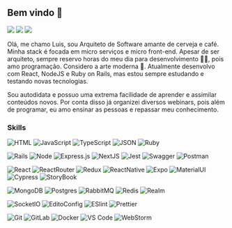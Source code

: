 ## Bem vindo 👋

[![](https://img.shields.io/badge/@tofoli-100000?style=flat&logo=github&logoColor=white)](https://github.com/tofoli)
[![](https://img.shields.io/badge/@tofoli-330F63?style=flat&logo=gitlab&logoColor=white)](https://gitlab.com/tofoli)
[![](https://img.shields.io/badge/@devtofoli-0077B5?style=flat&logo=linkedin&logoColor=white)](https://www.linkedin.com/in/devtofoli)

Olá, me chamo Luis, sou Arquiteto de Software amante de cerveja e café. Minha stack é focada em micro serviços e micro front-end. Apesar de ser arquiteto, sempre reservo horas do meu dia para desenvolvimento 👨‍💻, pois amo programação. Considero a arte moderna 🙈. Atualmente desenvolvo com React, NodeJS e Ruby on Rails, mas estou sempre estudando e testando novas tecnologias.

Sou autodidata e possuo uma extrema facilidade de aprender e assimilar conteúdos novos. Por conta disso já organizei diversos webinars, pois além de programar, eu amo ensinar as pessoas e repassar meu conhecimento.

### Skills

![HTML](https://img.shields.io/badge/HTML5-E34F26?style=flat-square&logo=html5&logoColor=white)
![JavaScript](https://img.shields.io/badge/JavaScript-323330?style=flat-square&logo=javascript&logoColor=F7DF1E)
![TypeScript](https://img.shields.io/badge/TypeScript-007ACC?style=flat-square&logo=typescript&logoColor=white)
![JSON](https://img.shields.io/badge/JSON-5E5C5C?style=flat-square&logo=json&logoColor=white)
![Ruby](https://img.shields.io/badge/Ruby-CC342D?style=flat-square&logo=ruby&logoColor=white)


![Rails](https://img.shields.io/badge/Ruby_on_Rails-CC0000?style=flat-square&logo=ruby-on-rails&logoColor=white)
![Node](https://img.shields.io/badge/Node.js-339933?style=flat-square&logo=nodedotjs&logoColor=white)
![Express.js](https://img.shields.io/badge/Express.js-000000?style=flat-square&logo=express&logoColor=white)
![NextJS](https://img.shields.io/badge/next.js-000000?style=flat-square&logo=nextdotjs&logoColor=white)
![Jest](https://img.shields.io/badge/Jest-C21325?style=flat-square&logo=jest&logoColor=white)
![Swagger](https://img.shields.io/badge/Swagger-85EA2D?style=flat-square&logo=Swagger&logoColor=white)
![Postman](https://img.shields.io/badge/Postman-FF6C37?style=flat-square&logo=Postman&logoColor=white)


![React](https://img.shields.io/badge/React-20232A?style=flat-square&logo=react&logoColor=61DAFB)
![ReactRouter](https://img.shields.io/badge/React_Router-CA4245?style=flat-square&logo=react-router&logoColor=white)
![Redux](https://img.shields.io/badge/Redux-593D88?style=flat-square&logo=redux&logoColor=white)
![ReactNative](https://img.shields.io/badge/React_Native-20232A?style=flat-square&logo=react&logoColor=61DAFB)
![Expo](https://img.shields.io/badge/Expo-1B1F23?style=flat-square&logo=expo&logoColor=white)
![MaterialUI](https://img.shields.io/badge/Material%20UI-007FFF?style=flat-square&logo=mui&logoColor=white)
![Cypress](https://img.shields.io/badge/Cypress-17202C?style=flat-square&logo=cypress&logoColor=white)
![StoryBook](https://img.shields.io/badge/storybook-FF4785?style=flat-square&logo=storybook&logoColor=white)

![MongoDB](https://img.shields.io/badge/MongoDB-4EA94B?style=flat-square&logo=mongodb&logoColor=white)
![Postgres](https://img.shields.io/badge/PostgreSQL-316192?style=flat-square&logo=postgresql&logoColor=white)
![RabbitMQ](https://img.shields.io/badge/RabbitMQ-%23FF6600.svg?&style=flat-square&logo=rabbitmq&logoColor=white)
![Redis](https://img.shields.io/badge/Redis-%23DD0031.svg?&style=flat-square&logo=redis&logoColor=white)
![Realm](https://img.shields.io/badge/Realm-39477F?style=flat-square&logo=realm&logoColor=white)

![SocketIO](https://img.shields.io/badge/Socket.io-010101?&style=flat-square&logo=Socket.io&logoColor=white)
![EditoConfig](https://img.shields.io/badge/Editor%20Config-E0EFEF?style=flat-square&logo=editorconfig&logoColor=000)
![ESlint](https://img.shields.io/badge/-ESLint-%234B32C3?style=flat-square&logo=eslint)
![Prettier](https://img.shields.io/badge/Prettier-1A2C34?style=flat-square&logo=prettier&logoColor=F7BA3E)

![Git](https://img.shields.io/badge/-Git-%23F05032?style=flat-square&logo=git&logoColor=%23ffffff)
![GitLab](https://img.shields.io/badge/-GitLab-FCA121?style=flat-square&logo=gitlab)
![Docker](https://img.shields.io/badge/Docker-2CA5E0?style=flat-square&logo=docker&logoColor=white)
![VS Code](https://img.shields.io/badge/-VSCode-%23007ACC?style=flat-square&logo=visual-studio-code)
![WebStorm](https://img.shields.io/badge/WebStorm-000000?style=flat-square&logo=WebStorm&logoColor=white)
